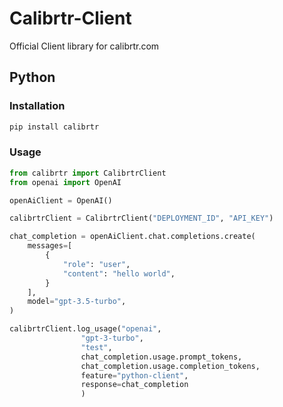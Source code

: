# Calibrtr-Client
Official Client library for calibrtr.com

## Python
### Installation
```bash
pip install calibrtr
```
### Usage
```python
from calibrtr import CalibrtrClient
from openai import OpenAI

openAiClient = OpenAI()

calibrtrClient = CalibrtrClient("DEPLOYMENT_ID", "API_KEY")

chat_completion = openAiClient.chat.completions.create(
    messages=[
        {
            "role": "user",
            "content": "hello world",
        }
    ],
    model="gpt-3.5-turbo",
)

calibrtrClient.log_usage("openai",
                "gpt-3-turbo", 
                "test",
                chat_completion.usage.prompt_tokens,
                chat_completion.usage.completion_tokens,
                feature="python-client",
                response=chat_completion
                )
```
